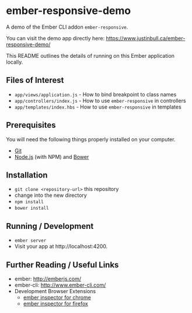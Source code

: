 ember-responsive-demo
=====================

A demo of the Ember CLI addon `ember-responsive`.

You can visit the demo app directly here: https://www.justinbull.ca/ember-responsive-demo/

This README outlines the details of running on this Ember application locally.

Files of Interest
-----------------

* `app/views/application.js` - How to bind breakpoint to class names
* `app/controllers/index.js` - How to use `ember-responsive` in controllers
* `app/templates/index.hbs` - How to use `ember-responsive` in templates

Prerequisites
-------------

You will need the following things properly installed on your computer.

* [Git](http://git-scm.com/)
* [Node.js](http://nodejs.org/) (with NPM) and [Bower](http://bower.io/)

Installation
------------

* `git clone <repository-url>` this repository
* change into the new directory
* `npm install`
* `bower install`

Running / Development
---------------------

* `ember server`
* Visit your app at http://localhost:4200.


Further Reading / Useful Links
---------------------------------

* ember: http://emberjs.com/
* ember-cli: http://www.ember-cli.com/
* Development Browser Extensions
  * [ember inspector for chrome](https://chrome.google.com/webstore/detail/ember-inspector/bmdblncegkenkacieihfhpjfppoconhi)
  * [ember inspector for firefox](https://addons.mozilla.org/en-US/firefox/addon/ember-inspector/)
